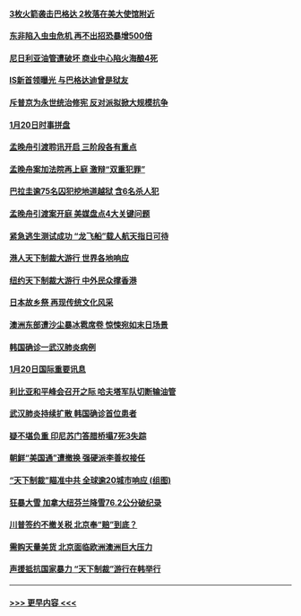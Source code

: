 #### [3枚火箭袭击巴格达 2枚落在美大使馆附近](../pages/prog202/a102757310.md?t=01211744) 
#### [东非陷入虫虫危机 再不出招恐暴增500倍](../pages/prog202/a102757295.md?t=01211744) 
#### [尼日利亚油管遭破坏 商业中心陷火海酿4死](../pages/prog202/a102757272.md?t=01211744) 
#### [IS新首领曝光 与巴格达迪曾是狱友](../pages/prog202/a102757122.md?t=01211744) 
#### [斥普京为永世统治修宪 反对派拟掀大规模抗争](../pages/prog202/a102757022.md?t=01211744) 
#### [1月20日时事拼盘](../pages/prog202/a102757036.md?t=01211744) 
#### [孟晚舟引渡聆讯开启 三阶段各有重点](../pages/prog202/a102757006.md?t=01211744) 
#### [孟晚舟案加法院再上庭 激辩“双重犯罪”](../pages/prog202/a102756996.md?t=01211744) 
#### [巴拉圭逾75名囚犯挖地道越狱 含6名杀人犯](../pages/prog202/a102756968.md?t=01211744) 
#### [孟晚舟引渡案开庭 美媒盘点4大关键问题](../pages/prog202/a102756917.md?t=01211744) 
#### [紧急逃生测试成功 “龙飞船”载人航天指日可待](../pages/prog202/a102756957.md?t=01211744) 
#### [港人天下制裁大游行 世界各地响应](../pages/prog202/a102756878.md?t=01211744) 
#### [纽约天下制裁大游行 中外民众撑香港](../pages/prog202/a102756875.md?t=01211744) 
#### [日本故乡祭 再现传统文化风采](../pages/prog202/a102756778.md?t=01211744) 
#### [澳洲东部遭沙尘暴冰雹席卷 惊悚宛如末日场景](../pages/prog202/a102756630.md?t=01211744) 
#### [韩国确诊一武汉肺炎病例](../pages/prog202/a102756696.md?t=01211744) 
#### [1月20日国际重要讯息](../pages/prog202/a102756640.md?t=01211744) 
#### [利比亚和平峰会召开之际 哈夫塔军队切断输油管](../pages/prog202/a102756580.md?t=01211744) 
#### [武汉肺炎持续扩散 韩国确诊首位患者](../pages/prog202/a102756566.md?t=01211744) 
#### [疑不堪负重 印尼苏门答腊桥塌7死3失踪](../pages/prog202/a102756559.md?t=01211744) 
#### [朝鲜“美国通”遭撤换 强硬派李善权接任](../pages/prog202/a102756380.md?t=01211744) 
#### [“天下制裁”瞄准中共 全球逾20城市响应 (组图)](../pages/prog202/a102756496.md?t=01211744) 
#### [狂暴大雪 加拿大纽芬兰降雪76.2公分破纪录](../pages/prog202/a102756447.md?t=01211744) 
#### [川普签约不撤关税 北京奉“赔”到底？](../pages/prog202/a102756354.md?t=01211744) 
#### [需购天量美货 北京面临欧洲澳洲巨大压力](../pages/prog202/a102756304.md?t=01211744) 
#### [声援抵抗国家暴力 “天下制裁”游行在韩举行](../pages/prog202/a102756254.md?t=01211744) 

----
#### [ >>> 更早内容 <<< ](../indexes/prog202-earlier.md)
